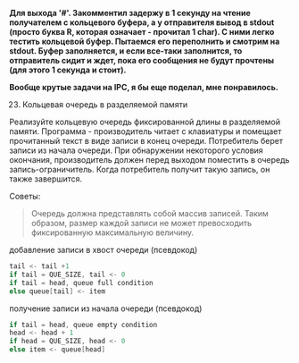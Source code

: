 **Для выхода '#'. Закомментил задержу в 1 секунду на чтение получателем с кольцевого буфера, а у отправителя вывод в stdout (просто буква R, которая означает - прочитал 1 char). С ними легко тестить кольцевой буфер. Пытаемся его переполнить и смотрим на stdout. Буфер заполняется, и если все-таки заполнится, то отправитель сидит и ждет, пока его сообщения не будут прочтены (для этого 1 секунда и стоит).**  

**Вообще крутые задачи на IPC, я бы еще поделал, мне понравилось.**   
 
23. Кольцевая очередь в разделяемой памяти   

Реализуйте кольцевую очередь фиксированной длины в разделяемой памяти. Программа - производитель читает с клавиатуры и помещает прочитанный текст в виде записи в конец очереди. Потребитель берет записи из начала очереди. При обнаружении некоторого условия окончания, производитель должен перед выходом поместить в очередь запись-ограничитель. Когда потребитель получит такую запись, он также завершится.
  
Советы:    

> Очередь должна представлять собой массив записей. Таким образом, размер каждой записи не может превосходить фиксированную максимальную величину.  

добавление записи в хвост очереди (псевдокод)  

```c
tail <- tail +1  
if tail = QUE_SIZE, tail <- 0  
if tail = head, queue full condition  
else queue[tail] <- item
```

получение записи из начала очереди (псевдокод)  

```c
if tail = head, queue empty condition  
head <- head + 1  
if head = QUE_SIZE, head <- 0  
else item <- queue[head]  
```
